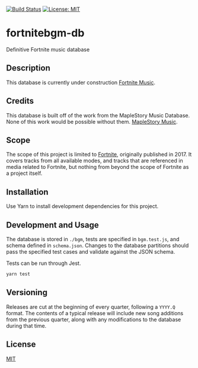 [![Build Status](https://github.com/fortnite-music/fortnitebgm-db/actions/workflows/build.yml/badge.svg?branch=master)](https://github.com/fortnite-music/fortnitebgm-db/actions/workflows/build.yml)
[![License: MIT](https://img.shields.io/badge/License-MIT-green.svg)](https://opensource.org/licenses/MIT)

# fortnitebgm-db

Definitive Fortnite music database

## Description

This database is currently under construction
[Fortnite Music](https://fortnite-music.github.io/).

## Credits

This database is built off of the work from the MapleStory Music Database.
None of this work would be possible without them.
[MapleStory Music](https://maplestory-music.github.io/).

## Scope

The scope of this project is limited to [Fortnite](https://wikipedia.org/wiki/Fortnite),
originally published in 2017. It covers tracks from all available modes, and tracks that
are referenced in media related to Fortnite, but nothing from beyond the scope of
Fortnite as a project itself.

## Installation

Use Yarn to install development dependencies for this project.

## Development and Usage

The database is stored in `./bgm`, tests are specified in `bgm.test.js`, and
schema defined in `schema.json`. Changes to the database partitions should
pass the specified test cases and validate against the JSON schema.

Tests can be run through Jest.

```bash
yarn test
```

## Versioning

Releases are cut at the beginning of every quarter, following a `YYYY.Q`
format. The contents of a typical release will include new song additions
from the previous quarter, along with any modifications to the database
during that time.


## License

[MIT](LICENSE)
